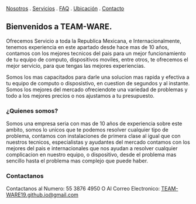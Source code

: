 [Nosotros](./nosotros.md) . [Servicios](./servicios.md) . [FAQ](FAQ.md) . [Ubicación](ubicacion.md) . [Contacto](./contacto.md)
## Bienvenidos a TEAM-WARE.

Ofrecemos Servicio a toda la Republica Mexicana, e Internacionalmente, tenemos experiencia en este apartado desde hace mas de 10 años, contamos con los mejores tecnicos del pais para un mejor funcionamiento de tu equipo de computo, dispositivos moviles, entre otros, te ofrecemos el mejor servicio, para que tengas las mejores experiencias.

Somos los mas capacitados para darle una solucion mas rapida y efectiva a tu equipo de computo  o disposistivo, en cuestion de segundos y al instante. Somos los mejores del mercado ofreciendote una variedad de problemas y todo a los mejores precios o nos ajustamos a tu presupuesto.



### ¿Quienes somos? ###

Somos una empresa seria con mas de 10 años de experiencia sobre este ambito, somos lo unicos que te podemos resolver cualquier tipo de problema, contamos con instalaciones de primera clase al igual que con nuestros tecnicos,  especialistas y ayudantes del mercado contamos con los mejores del pais e internacionales que nos ayudan a resolver cualquier complicacion en nuestro equipo, o dispositivo, desde el problema mas sencillo hasta el problema mas complejo que puede haber.

### Contactanos

Contactanos al Numero: 55 3876 4950
O Al Correo Electronico: TEAM-WARE19.github.io@gmail.com
